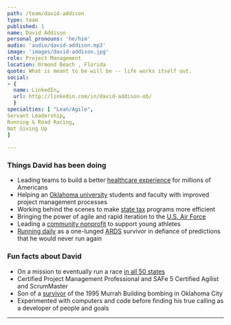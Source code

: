 ```yaml
---
path: /team/david-addison
type: team
published: 1
name: David Addison
personal_pronouns: 'he/him'
audio: 'audio/david-addison.mp3'
image: 'images/david-addison.jpg'
role: Project Management
location: Ormond Beach , Florida
quote: What is meant to be will be -- life works itself out.
social: 
- {
  name: LinkedIn,
  url: http://linkedin.com/in/david-addison-ob/
  }
specialties: [ "Lean/Agile",
Servant Leadership,
Running & Road Racing,
Not Giving Up
]
  
---
```


### Things David has been doing
* Leading teams to build a better [healthcare experience](https://www.cms.gov/) for millions of Americans
* Helping an [Oklahoma university](http://www.ou.edu/) students and faculty with improved project management processes
* Working behind the scenes to make [state tax](https://www.ok.gov/tax/) programs more efficient
* Bringing the power of agile and rapid iteration to the [U.S. Air Force](https://www.acc.af.mil/)
* Leading a [community nonprofit](http://www.jagsfootball.org/kickoff-club) to support young athletes 
* [Running daily](https://www.strava.com/athletes/32925235) as a one-lunged [ARDS](https://en.wikipedia.org/wiki/Acute_respiratory_distress_syndrome) survivor in defiance of predictions that he would never run again

### Fun facts about David
* On a mission to eventually run a race [in all 50 states](https://www.athlinks.com/athletes/235036183)
* Certified Project Management Professional and SAFe 5 Certified Agilist and ScrumMaster
* Son of a [survivor](https://memorialmuseum.com/experience/their-stories/those-who-survived/) of the 1995 Murrah Building bombing in Oklahoma City
* Experimented with computers and code before finding his true calling as a developer of people and goals

-----------------------------------
